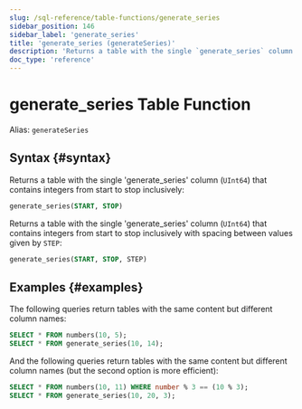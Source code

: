 ```yaml
---
slug: /sql-reference/table-functions/generate_series
sidebar_position: 146
sidebar_label: 'generate_series'
title: 'generate_series (generateSeries)'
description: 'Returns a table with the single `generate_series` column (UInt64) that contains integers from start to stop inclusively.'
doc_type: 'reference'
---
```


# generate_series Table Function

Alias: `generateSeries`

## Syntax {#syntax}

Returns a table with the single 'generate_series' column (`UInt64`) that contains integers from start to stop inclusively:

```sql
generate_series(START, STOP)
```

Returns a table with the single 'generate_series' column (`UInt64`) that contains integers from start to stop inclusively with spacing between values given by `STEP`:

```sql
generate_series(START, STOP, STEP)
```

## Examples {#examples}

The following queries return tables with the same content but different column names:

```sql
SELECT * FROM numbers(10, 5);
SELECT * FROM generate_series(10, 14);
```

And the following queries return tables with the same content but different column names (but the second option is more efficient):

```sql
SELECT * FROM numbers(10, 11) WHERE number % 3 == (10 % 3);
SELECT * FROM generate_series(10, 20, 3);
```
